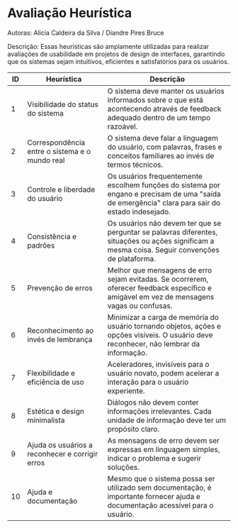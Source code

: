 # Avaliação Heurística

Autoras: Alicia Caldeira da Silva / Diandre Pires Bruce

Descrição: Essas heurísticas são amplamente utilizadas para realizar avaliações de usabilidade em projetos de design de interfaces, garantindo que os sistemas sejam intuitivos, eficientes e satisfatórios para os usuários.

| ID  | Heurística                                 | Descrição                                                                                                                                     |
|-----|--------------------------------------------|-----------------------------------------------------------------------------------------------------------------------------------------------|
| 1   | Visibilidade do status do sistema           | O sistema deve manter os usuários informados sobre o que está acontecendo através de feedback adequado dentro de um tempo razoável.             |
| 2   | Correspondência entre o sistema e o mundo real | O sistema deve falar a linguagem do usuário, com palavras, frases e conceitos familiares ao invés de termos técnicos.                          |
| 3   | Controle e liberdade do usuário             | Os usuários frequentemente escolhem funções do sistema por engano e precisam de uma "saída de emergência" clara para sair do estado indesejado. |
| 4   | Consistência e padrões                      | Os usuários não devem ter que se perguntar se palavras diferentes, situações ou ações significam a mesma coisa. Seguir convenções de plataforma.|
| 5   | Prevenção de erros                          | Melhor que mensagens de erro sejam evitadas. Se ocorrerem, oferecer feedback específico e amigável em vez de mensagens vagas ou confusas.      |
| 6   | Reconhecimento ao invés de lembrança        | Minimizar a carga de memória do usuário tornando objetos, ações e opções visíveis. O usuário deve reconhecer, não lembrar da informação.        |
| 7   | Flexibilidade e eficiência de uso           | Aceleradores, invisíveis para o usuário novato, podem acelerar a interação para o usuário experiente.                                          |
| 8   | Estética e design minimalista               | Diálogos não devem conter informações irrelevantes. Cada unidade de informação deve ter um propósito claro.                                    |
| 9   | Ajuda os usuários a reconhecer e corrigir erros | As mensagens de erro devem ser expressas em linguagem simples, indicar o problema e sugerir soluções.                                          |
| 10  | Ajuda e documentação                        | Mesmo que o sistema possa ser utilizado sem documentação, é importante fornecer ajuda e documentação acessível para o usuário.                  |

